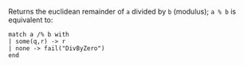 
Returns the euclidean remainder of `a` divided by `b` (modulus); `a % b` is equivalent to:
```archetype
match a /% b with
| some(q,r) -> r
| none -> fail("DivByZero")
end
```